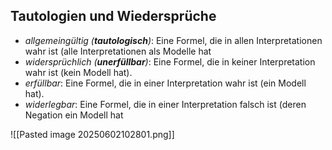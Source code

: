 ## Tautologien und Wiedersprüche  
- *allgemeingültig (**tautologisch**)*: Eine Formel, die in allen Interpretationen wahr ist (alle Interpretationen als Modelle hat
- *widersprüchlich (**unerfüllbar**)*: Eine Formel, die in keiner Interpretation wahr ist (kein Modell hat).
- *erfüllbar*: Eine Formel, die in einer Interpretation wahr ist (ein Modell hat).
- *widerlegbar*: Eine Formel, die in einer Interpretation falsch ist (deren Negation ein Modell hat

![[Pasted image 20250602102801.png]]